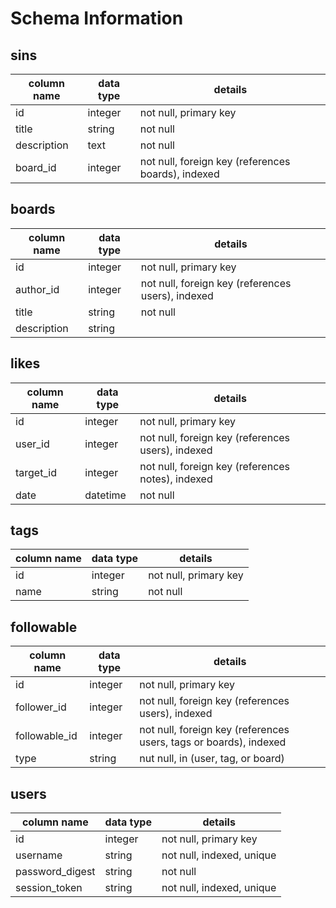 # Schema Information

## sins
column name | data type | details
------------|-----------|-----------------------
id          | integer   | not null, primary key
title       | string    | not null
description | text      | not null
board_id    | integer   | not null, foreign key (references boards), indexed

## boards
column name | data type | details
------------|-----------|-----------------------
id          | integer   | not null, primary key
author_id   | integer   | not null, foreign key (references users), indexed
title       | string    | not null
description | string    |

## likes
column name | data type | details
------------|-----------|-----------------------
id          | integer   | not null, primary key
user_id     | integer   | not null, foreign key (references users), indexed
target_id   | integer   | not null, foreign key (references notes), indexed
date        | datetime  | not null

## tags
column name | data type | details
------------|-----------|-----------------------
id          | integer   | not null, primary key
name        | string    | not null

## followable
column name | data type | details
------------|-----------|-----------------------
id          | integer   | not null, primary key
follower_id | integer   | not null, foreign key (references users), indexed
followable_id| integer  | not null, foreign key (references users, tags or boards), indexed
type        | string    | nut null, in (user, tag, or board)

## users
column name     | data type | details
----------------|-----------|-----------------------
id              | integer   | not null, primary key
username        | string    | not null, indexed, unique
password_digest | string    | not null
session_token   | string    | not null, indexed, unique
